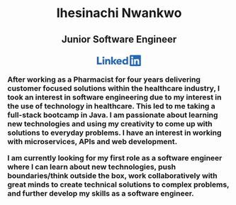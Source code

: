 <h1 align="center"> Ihesinachi Nwankwo </h1>

<h2 align="center"> Junior Software Engineer <h3>
<p align="center">
<a href="https://www.linkedin.com/in/ihesinachi-n-829620156/"><img src="https://github.com/ihenwk/ihenwk/blob/67ac8fce605524bd8f75e9ce5323a4ca0b734e60/LinkedInLogo.png" class="center" width="100" ></a>
 </p>


After working as a Pharmacist for four years delivering customer focused solutions within the healthcare industry, I took an interest in software engineering due to my interest in the use of technology in healthcare. This led to me taking a full-stack bootcamp in Java. I am passionate about learning new technologies and using my creativity to come up with solutions to everyday problems. I have an interest in working with microservices, APIs and web development. 

I am currently looking for my first role as a software engineer where I can learn about new technologies, push boundaries/think outside the box, work collaboratively with great minds to create technical solutions to complex problems, and further develop my skills as a software engineer.

<!--
**ihenwk/ihenwk** is a ✨ _special_ ✨ repository because its `README.md` (this file) appears on your GitHub profile.

Here are some ideas to get you started:

- 🔭 I’m currently working on ...
- 🌱 I’m currently learning ...
- 👯 I’m looking to collaborate on ...
- 🤔 I’m looking for help with ...
- 💬 Ask me about ...
- 📫 How to reach me: ...
- 😄 Pronouns: ...
- ⚡ Fun fact: ...
-->
